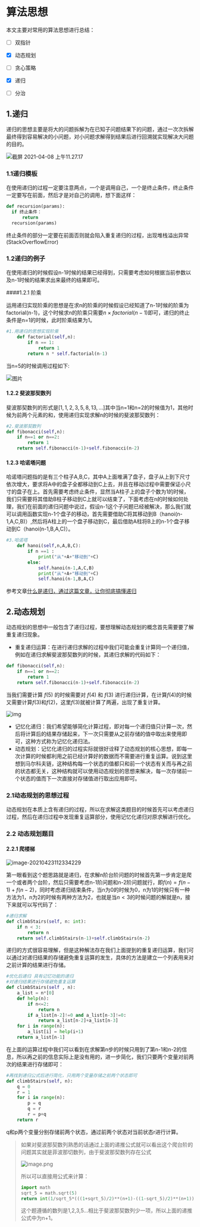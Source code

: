 # 算法思想

本文主要对常用的算法思想进行总结：

- [ ] 双指针
- [x] 动态规划
- [ ] 贪心策略
- [x] 递归
- [ ] 分治



## 1.递归

递归的思想主要是将大的问题拆解为在已知子问题结果下的问题，通过一次次拆解最终得到容易解决的小问题，对小问题求解得到结果后进行回溯就实现解决大问题的目的。

![截屏 2021-04-08 上午11.27.17](%E6%88%AA%E5%B1%8F%202021-04-08%20%E4%B8%8A%E5%8D%8811.27.17.jpeg)

### 1.1递归模板

在使用递归的过程一定要注意两点，一个是调用自己，一个是终止条件，终止条件一定要写在前面，然后才是对自己的调用，想下面这样：

```python
def recursion(params):
  if 终止条件：
      return
  recursion(params)
```

终止条件的部分一定要在前面否则就会陷入重复递归的过程，出现堆栈溢出异常(StackOverflowError)

### 1.2递归的例子

在使用递归的时候假设n-1时候的结果已经得到，只需要考虑如何根据当前参数以及n-1时候的结果求出来最终的结果即可。

####1.2.1 阶乘

运用递归实现阶乘的思想是在求n的阶乘的时候假设已经知道了n-1时候的阶乘为factorial(n-1)，这个时候求n的阶乘只需要$n\times factorial(n-1)$即可，递归的终止条件是n=1的时候，此时阶乘结果为1。

```python
#1.用递归的思想实现阶乘
    def factorial(self,n):
        if n == 1:
            return 1
        return n * self.factorial(n-1)
```

当n=5的时候调用过程如下:

![图片](640.png)

#### 1.2.2 斐波那契数列

斐波那契数列的形式是$[1,1,2,3,5,8,13,...]$其中当n=1和n=2的时候值为1，其他时候为前两个元素的和，使用递归实现求解n的时候的斐波那契数列：

```python
#2.斐波那契数列
def fibonacci(self,n):
    if n==1 or n==2:
        return 1
    return self.fibonacci(n-1)+self.fibonacci(n-2)
```

#### 1.2.3 哈诺塔问题

哈诺塔问题指的是有三个柱子A,B,C，其中A上面堆满了盘子，盘子从上到下尺寸依次增大，要求将A中的盘子全都移动到C上去，并且在移动过程中需要保证小尺寸的盘子在上。首先需要考虑终止条件，显然当A柱子上的盘子个数为1的时候，我们只需要将其借助B柱子移动到C上就可以结束了，下面考虑在n的时候如何处理，我们在前面的递归问题中说过，假设n-1这个子问题已经被解决，那么我们就可以调用函数实现n-1个盘子的移动，首先需要借助C将其移动到B（hanoi(n-1,A,C,B)）,然后将A柱上的一个盘子移动到C，最后借助A柱将B上的n-1个盘子移动到C（hanoi(n-1,B,A,C)）。

```python
#3.哈诺塔
    def hanoi(self,n,A,B,C):
        if n ==1 :
            print("从"+A+"移动到"+C)
        else:
            self.hanoi(n-1,A,C,B)
            print("从"+A+"移动到"+C)
            self.hanoi(n-1,B,A,C)
```



参考文章[什么是递归，通过这篇文章，让你彻底搞懂递归](https://mp.weixin.qq.com/s?__biz=MzU0ODMyNDk0Mw==&mid=2247487910&idx=1&sn=2670aec7139c6b98e83ff66114ac1cf7&chksm=fb418286cc360b90741ed54fecd62fd45571b2caba3e41473a7ea0934f918d4b31537689c664&token=910002910&lang=zh_CN#rd)

## 2.动态规划

动态规划的思想中一般包含了递归过程，要想理解动态规划的概念首先需要要了解重复递归现象。

- 重复递归运算：在进行递归求解的过程中我们可能会重复计算同一个递归值，例如在递归求解斐波那契数列的时候，其递归求解的代码如下：

```python
def fibonacci(self,n):
    if n==1 or n==2:
        return 1
    return self.fibonacci(n-1)+self.fibonacci(n-2)
```

当我们需要计算 $f(5)$ 的时候需要对 $f(4)$ 和 $f(3)$ 进行递归计算，在计算$f(4)$的时候又需要计算$f(3)$和$f(2)$，这里$f(3)$就被计算了两遍，出现了重复计算。

![img](1-2.png)

- 记忆化递归：我们希望能够简化计算过程，即对每一个递归值只计算一次，然后将计算后的结果存储起来，下一次只需要从之前存储的值中取出来使用即可，这种方式称为记忆化递归法。
- 动态规划：记忆化递归的过程实际就很好诠释了动态规划的核心思想，即每一次计算的时候都利用之前已经计算好的数据而不需要进行重复运算。说到这里想到马尔科夫链，这种结构每一个状态的值都只和前一个状态有关而与再之前的状态都无关，这种结构就可以使用动态规划的思想来解决，每一次存储前一个状态的值而下一次直接对存储值进行取出应用即可。



### 2.1动态规划的思想过程

动态规划在本质上含有递归的过程，所以在求解这类题目的时候首先可以考虑递归过程，然后在递归过程中发现重复运算部分，使用记忆化递归对原求解进行优化。

### 2.2 动态规划题目

#### 2.2.1 爬楼梯

![image-20210423112334229](image-20210423112334229.png)

第一眼看到这个题思路就是递归，在求解n阶台阶问题的时候首先第一步肯定是爬一个或者两个台阶，然后只需要考虑n-1阶问题和n-2阶问题就行，即$f(n)=f(n-1)+f(n-2)$，同时考虑递归结束条件，当n为0的时候为0，n为1的时候只有一种方法为1，n为2的时候有两种方法为2，也就是当$n<3$的时候问题的解就是n，接下来就可以写代码了：

```python
#递归求解
def climbStairs(self, n: int):
    if n < 3:
        return n
    return self.climbStairs(n-1)+self.climbStairs(n-2)
```

递归的方式很容易理解，但是这种解法存在我们上面提到的重复递归运算，我们可以通过对递归结果的存储避免重复运算的发生，具体的方法是建立一个列表用来对之前计算的结果进行存储。

```python
#优化后递归 具有记忆功能的递归
#对递归结果进行存储避免重复运算
def climbStairs(self , n):
    a_list = n*[0]
    def help(n):
        if n<=2:
            return n
        if a_list[n-2]!=0 and a_list[n-3]!=0:
            return a_list[n-2]+a_list[n-3]
    for i in range(n):
        a_list[i] = help(i+1)
    return a_list[n-1]
```

在上面的运算过程中我们可以看到在求解第n步的时候只用到了第n-1和n-2的信息，所以再之前的信息实际上是没有用的，进一步简化，我们只要两个变量对前两次的结果进行存储即可：

```python
#再找到递归公式后进行简化，只用两个变量存储之前两个状态即可
def climbStairs(self, n):
    q = 0
    r = 1
    for i in range(n):
        p = q
        q = r
        r = p+q
    return r
```

q和p两个变量分别存储前两个状态，通过前两个状态对当前状态r进行计算。

> 如果对斐波那契数列熟悉的话通过上面的递推公式就可以看出这个爬台阶的问题其实就是菲波那切数列，由于斐波那契数列存在公式
>
> ![image.png](ae684255d88d2094c9555b308b5fdb5fffb6a7876d9305c4020cf5a2579f4470-image.png)
>
> 所以可以直接用公式来计算：
>
> ```python
> import math
> sqrt_5 = math.sqrt(5)
> return int(1/sqrt_5*(((1+sqrt_5)/2)**(n+1)-((1-sqrt_5)/2)**(n+1)))
> ```
>
> 这个题遵循的数列是1,2,3,5...相比于斐波那契数列少一项，所以上面的递推公式中为n+1。

























